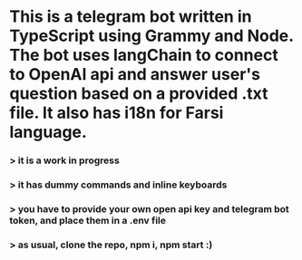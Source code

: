 # This is a telegram bot written in TypeScript using Grammy and Node. The bot uses langChain to connect to OpenAI api and answer user's question based on a provided .txt file. It also has i18n for Farsi language.

### > it is a work in progress
### > it has dummy commands and inline keyboards
### > you have to provide your own open api key and telegram bot token, and place them in a .env file
### > as usual, clone the repo, npm i, npm start :)